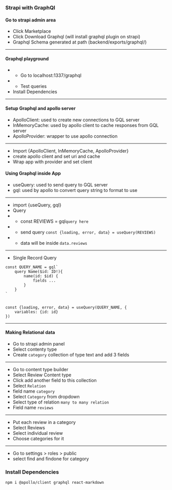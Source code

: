 ### Strapi with GraphQl

#### Go to strapi admin area

- Click Marketplace
- Click Download Graphql (will install graphql plugin on strapi)
- Graphql Schema generated at path (backend/exports/graphql/)

---

#### Graphql playground

- - Go to localhost:1337/graphql
- - Test queries
- Install Dependencies

---

#### Setup Graphql and apollo server

- ApolloClient: used to create new connections to GQL server
- InMemoryCache: used by apollo client to cache responses from GQL server
- ApolloProvider: wrapper to use apollo connection

---

- Import {ApolloClient, InMemoryCache, ApolloProvider}
- create apollo client and set uri and cache
- Wrap app with provider and set client

#### Using Graphql inside App

- useQuery: used to send query to GQL server
- gql: used by apollo to convert query string to format to use

---

- import {useQuery, gql}
- Query
- - const REVIEWS = gql`query here`
- - send query `const {loading, error, data} = useQuery(REVIEWS)`
- - data will be inside `data.reviews`

---

- Single Record Query

```
const QUERY_NAME = gql`
    query Name($id: ID!){
        name(id: $id) {
            fields ...
        }
    }
`


const {loading, error, data} = useQuery(QUERY_NAME, {
    variables: {id: id}
})
```

---

#### Making Relational data

- Go to strapi admin panel
- Select contenty type
- Create `category` collection of type text and add 3 fields

---

- Go to content type builder
- Select Review Content type
- Click add another field to this collection
- Select `Relation`
- field name `category`
- Select `Category` from dropdown
- Select type of relation `many to many relation`
- Field name `reviews`

---

- Put each review in a category
- Select Reviews
- Select individual review
- Choose categories for it

---

- Go to settings > roles > public
- select find and findone for category

### Install Dependencies

```
npm i @apollo/client graphql react-markdown
```
